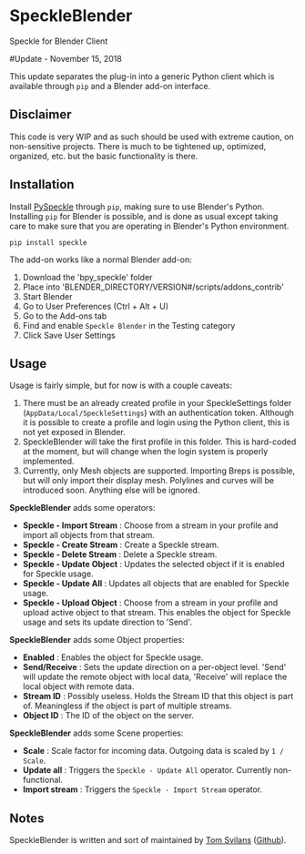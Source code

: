# SpeckleBlender
Speckle for Blender Client

#Update - November 15, 2018

This update separates the plug-in into a generic Python client which is available through `pip` and a Blender add-on interface. 

## Disclaimer
This code is very WIP and as such should be used with extreme caution, on non-sensitive projects.
There is much to be tightened up, optimized, organized, etc. but the basic functionality is there.

## Installation

Install [PySpeckle](https://github.com/speckleworks/PySpeckle) through `pip`, making sure to use Blender's Python. Installing `pip` for Blender is possible, and is done as usual except taking care to make sure that you are operating in Blender's Python environment.

`pip install speckle`


The add-on works like a normal Blender add-on:
1. Download the 'bpy_speckle' folder
2. Place into 'BLENDER_DIRECTORY/VERSION#/scripts/addons_contrib'
3. Start Blender
4. Go to User Preferences (Ctrl + Alt + U)
5. Go to the Add-ons tab
6. Find and enable `Speckle Blender` in the Testing category
7. Click Save User Settings

## Usage

Usage is fairly simple, but for now is with a couple caveats:
1. There must be an already created profile in your SpeckleSettings folder (`AppData/Local/SpeckleSettings`) with an authentication token. Although it is possible to create a profile and login using the Python client, this is not yet exposed in Blender.
2. SpeckleBlender will take the first profile in this folder. This is hard-coded at the moment, but will change when the login system is properly implemented.
3. Currently, only Mesh objects are supported. Importing Breps is possible, but will only import their display mesh. Polylines and curves will be introduced soon. Anything else will be ignored. 

**SpeckleBlender** adds some operators:
- **Speckle - Import Stream** : Choose from a stream in your profile and import all objects from that stream.
- **Speckle - Create Stream** : Create a Speckle stream.
- **Speckle - Delete Stream** : Delete a Speckle stream.
- **Speckle - Update Object** : Updates the selected object if it is enabled for Speckle usage.
- **Speckle - Update All** : Updates all objects that are enabled for Speckle usage.
- **Speckle - Upload Object** : Choose from a stream in your profile and upload active object to that stream. This enables the object for Speckle usage and sets its update direction to 'Send'.

**SpeckleBlender** adds some Object properties:
- **Enabled** : Enables the object for Speckle usage.
- **Send/Receive** : Sets the update direction on a per-object level. 'Send' will update the remote object with local data, 'Receive' will replace the local object with remote data.
- **Stream ID** : Possibly useless. Holds the Stream ID that this object is part of. Meaningless if the object is part of multiple streams.
- **Object ID** : The ID of the object on the server.

**SpeckleBlender** adds some Scene properties:
- **Scale** : Scale factor for incoming data. Outgoing data is scaled by `1 / Scale`.
- **Update all** : Triggers the `Speckle - Update All` operator. Currently non-functional.
- **Import stream** : Triggers the `Speckle - Import Stream` operator.

## Notes
SpeckleBlender is written and sort of maintained by [Tom Svilans](http://tomsvilans.com) ([Github](https://github.com/tsvilans)).